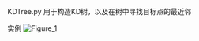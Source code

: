 KDTree.py 用于构造KD树，以及在树中寻找目标点的最近邻

实例
![Figure_1](https://user-images.githubusercontent.com/57849782/135826858-fa615034-b084-4a76-875c-4a17d4862c7e.png)
